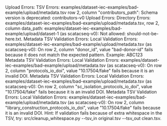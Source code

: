 Upload Errors: TSV Errors: examples/dataset-iec-examples/bad-example/upload/metadata.tsv row 2, column "contributors_path": Schema version is deprecated: contributors-v0
Upload Errors: Directory Errors: examples/dataset-iec-examples/bad-example/upload/metadata.tsv, row 2, column data_path: examples/dataset-iec-examples/bad-example/upload/dataset-1 (as scatacseq-v0): Not allowed: should-not-be-here.txt.
Metadata TSV Validation Errors: Local Validation Errors: examples/dataset-iec-examples/bad-example/upload/metadata.tsv (as scatacseq-v0): On row 2, column "donor_id", value "bad-donor-id" fails because it does not match the expected pattern. Example: ABC123
Metadata TSV Validation Errors: Local Validation Errors: examples/dataset-iec-examples/bad-example/upload/metadata.tsv (as scatacseq-v0): On row 2, column "protocols_io_doi", value "10.17504/fake" fails because it is an invalid DOI.
Metadata TSV Validation Errors: Local Validation Errors: examples/dataset-iec-examples/bad-example/upload/metadata.tsv (as scatacseq-v0): On row 2, column "sc_isolation_protocols_io_doi", value "10.17504/fake" fails because it is an invalid DOI.
Metadata TSV Validation Errors: Local Validation Errors: examples/dataset-iec-examples/bad-example/upload/metadata.tsv (as scatacseq-v0): On row 2, column "library_construction_protocols_io_doi", value "10.17504/fake" fails because it is an invalid DOI.
Hint: If validation fails because of extra whitespace in the TSV, try:
src/cleanup_whitespace.py --tsv_in original.tsv --tsv_out clean.tsv.

